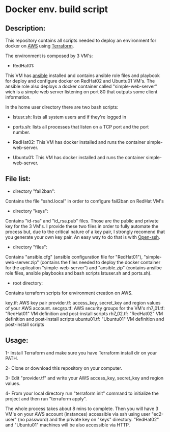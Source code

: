 # Docker env. build script

## Description:

This repository contains all scripts needed to deploy an environment for docker on [AWS](https://aws.amazon.com) using [Terraform](https://www.terraform.io/). 

The environment is composed by 3 VM's:

- RedHat01: 

This VM has [ansible](https://www.ansible.com/) installed and contains ansible role files and playbook for deploy and configure docker on RedHat02 and Ubuntu01 VM's. The ansible role also deploys a docker container called "simple-web-server" wich is a simple web server listening on port 80 that outputs some client information.

In the home user directory there are two bash scripts:
 - lstusr.sh: lists all system users and if they're logged in
 - ports.sh: lists all processes that listen on a TCP port and the port number.

- RedHat02: This VM has docker installed and runs the container simple-web-server.

- Ubuntu01: This VM has docker installed and runs the container simple-web-server.

## File list:

- directory "fail2ban": 

Contains the file "sshd.local" in order to configure fail2ban on RedHat VM's

- directory "keys": 

Contains "id-rsa" and "id_rsa.pub" files. Those are the public and private key for the 3 VM's. I provide these two files in order to fully automate the process but, due to the critical nature of a key pair, I strongly recomend that you generate your own key pair. An easy way to do that is with [Open-ssh](https://www.openssh.com/).

- directory "files": 

Contains "ansible.cfg" (ansible configuration file for "RedHat01"), "simple-web-server.zip" (contains the files needed to deploy the docker container for the aplication "simple-web-server") and "ansible.zip" (contains ansilbe role files, ansible playbooks and bash scripts lstuser.sh and ports.sh).

- root directory:

Contains terraform scripts for environment creation on AWS.

key.tf: AWS key pair
provider.tf: access_key, secret_key and region values of your AWS account.
secgrp.tf: AWS security groups for the VM's
rh7_01.tf: "RedHat01" VM definition and post-install scripts
rh7_02.tf: "RedHat02" VM definition and post-install scripts
ubuntu01.tf: "Ubuntu01" VM definition and post-install scripts

## Usage:

1- Install Terraform and make sure you have Terraform install dir on your PATH.

2- Clone or download this repository on your computer.

3- Edit "provider.tf" and write your AWS access_key, secret_key and region values.

4- From your local directory run "terraform init" command to initialize the project and then run "terraform apply".

The whole process takes about 8 mins to complete. Then you will have 3 VM's on your AWS account (instances) accessible via ssh using user "ec2-user" (no password) and the private key on "keys" directory. "RedHat02" and "Ubuntu01" machines will be also accessible via HTTP.
